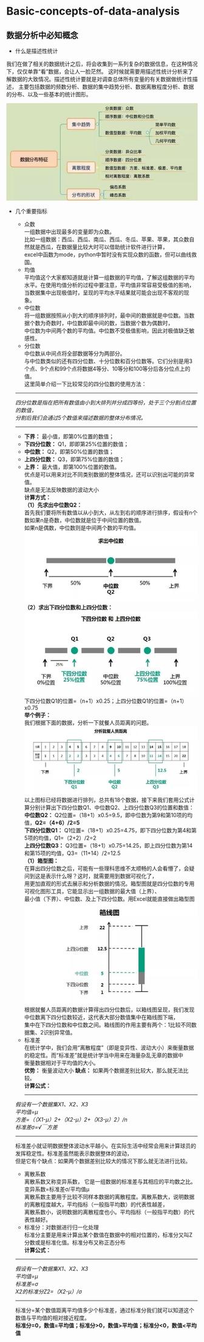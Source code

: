 # Basic-concepts-of-data-analysis
## 数据分析中必知概念
* 什么是描述性统计  

我们在做了相关的数据统计之后，将会收集到一系列复杂的数据信息，在这种情况下，仅仅单靠“看”数据，会让人一脸茫然。
这时候就需要用描述性统计分析来了解数据的大致情况。描述性统计要就是对调查总体所有变量的有关数据做统计性描述，
主要包括数据的频数分析、数据的集中趋势分析、数据离散程度分析、数据的分布、以及一些基本的统计图形。 

![数据分布特征](https://github.com/DoubleHok/Basic-concepts-of-data-analysis/blob/master/Images/%E6%95%B0%E6%8D%AE%E5%88%86%E5%B8%83%E7%89%B9%E5%BE%81.jpg "数据分布特征")  

* 几个重要指标  

  * 众数  
  一组数据中出现最多的变量即为众数。  
  比如一组数据：西瓜、西瓜、南瓜、西瓜、冬瓜、苹果、苹果，其众数自然就是西瓜，在数据量比较大时可以借助统计软件进行计算，  
  excel中函数为mode，python中暂时没有实现众数的函数，但可以曲线救国。  
  * 均值  
  平均值这个大家都知道就是计算一组数据的平均值，了解这组数据的平均水平。在使用均值分析的过程中要注意，平均值非常容易受极值的影响，  
  当数据集中出现极值时，呈现的平均水平结果就可能会出现不客观的现象。  
  * 中位数  
  将一组数据按照从小到大的顺序排列时，最中间的数据就是中位数。当数据个数为奇数时，中位数即最中间的数，当数据个数为偶数时，  
  中位数为中间两个数的平均值。中位数不受极值影响，因此对极值缺乏敏感性。  
  * 分位数  
  中位数从中间点将全部数据等分为两部分。  
  与中位数类似的还有四分位数、十分位数和百分位数等。它们分别是用3个点、9个点和99个点将数据4等分、10等分和100等分后各分位点上的值。  
  这里简单介绍一下比较常见的四分位数的使用方法：  
   ____________________________________________________________________ 
  *四分位数是指在把所有数值由小到大排列并分成四等份，处于三个分割点位置的数值，*  
  *分割后我们会通过5个数值来描述数据的整体分布情况。*  
   ____________________________________________________________________
  * **下界：** 最小值，即第0%位置的数值；  
  * **下四分位数：** Q1，即即第25%位置的数值；  
  * **中位数：** Q2，即第50%位置的数值；  
  * **上四分位数：** Q3，即第75%位置的数值；  
  * **上界：** 最大值，即第100%位置的数值。  
  优点是可以用来对比不同类别数据的整体情况，还可以识别出可能的异常值。  
  缺点是无法反映数据的波动大小  
  **计算方式：**  
  __（1）先求出中位数Q2：__  
  首先我们要将所有数值以从小到大，从左到右的顺序进行排序，假设有n个数如果n是奇数，中位数就是位于中间位置的数值。  
  如果n是偶数，中位数则是中间两个数的平均值。  
  ![求中位数](https://github.com/DoubleHok/Basic-concepts-of-data-analysis/blob/master/Images/%E4%B8%AD%E4%BD%8D%E6%95%B0Q2.jpg "求中位数")  
  __（2）求出下四分位数和上四分位数：__  
  ![求下四分位数和上四分位数](https://github.com/DoubleHok/Basic-concepts-of-data-analysis/blob/master/Images/%E4%B8%8A%E4%B8%8B%E5%9B%9B%E5%88%86%E4%BD%8D%E6%95%B0.jpg "求下四分位数和上四分位数")  
  下四分位数Q1的位置=（n+1）x0.25；上四分位数Q1的位置=（n+1）x0.75  
  **举个例子：**  
  我们根据下面的数据，分析一下就餐人员距离的问题。  
  ![分析就餐人员距离](https://github.com/DoubleHok/Basic-concepts-of-data-analysis/blob/master/Images/%E5%B0%B1%E9%A4%90%E4%BA%BA%E5%91%98%E8%B7%9D%E7%A6%BB.jpg "分析就餐人员距离")  
  以上图标已经将数据进行排列，总共有18个数据，接下来我们套用公式计算分别计算出下四分位数Q1、中位数Q2、上四分位数Q3的位置和数值：  
  **中位数Q2：** Q2位置=（18+1）x0.5=9.5，即中位数为第9和第10项的均值，**Q2=（4+6）/2=5**  
  **下四分位数Q1：** Q1位置=（18+1）x0.25=4.75，即下四分位数为第4和第5项的均值，Q1=（2+2）/2=2  
  **上四分位数Q3：** Q3位置=（18+1）x0.75=14.25，即上四分位数为第14和第15项的均值，Q3=（11+14）/2=12.5  
  __（1）箱型图：__  
  在算出四分位数之后，可能有一些理科思维不太顺畅的人会看懵了，会疑问到这是表示什么呀？这时，就需要用到数据可视化了，  
  用更加直观的形式去展示和分析数据的情况。箱型图就是四分位数的专用可视化图形工具，它能显示出一组数据的最大值（上界）、  
  最小值（下界）、中位数、及上下四分位数。用Excel就能直接做出箱型图  
  ![箱型图](https://github.com/DoubleHok/Basic-concepts-of-data-analysis/blob/master/Images/%E7%AE%B1%E7%BA%BF%E5%9B%BE.jpg "箱型图")  
  根据就餐人员距离的数据计算得出四分位数后，以箱线图呈现，我们发现中位数离下四分位数较近，这代表大部分数值集中在箱线图下端，  
  集中在下四分位数和中位数之间。箱线图的作用主要有两个：1比较不同数据集、2识别异常值。  
  * 标准差  
  在统计学中，我们会用“离散程度”（即是变异性、波动大小）来衡量数据的稳定性。而“标准差”就是统计学当中用来在海量杂乱无章的数据中  
  衡量数据相对于平均值的大小。  
  **优势：** 衡量波动大小 **缺点：** 如果两个数据差别比较大，那么就无法比较。  
  **计算公式：**  
    ______________________________________
  *假设有一个数据集X1、X2、X3*  
  *平均值=μ*  
  *方差=（（X1-μ）2+（X2-μ）2+（X3-μ）2）/n*  
  *标准差σ=√￣方差*  
    _____________________________________
  标准差小就证明数据整体波动水平越小。在实际生活中经常会用来计算球员的发挥稳定性。标准差虽然能表示数据整体的波动，  
  但是它有个缺点：如果两个数据差别比较大的情况下那么就无法进行比较。  
  * 离散系数  
  离散系数又称变异系数， 它是一组数据的标准差与其相应的平均数之比。  
  变异系数=标准差σ/平均值μ  
  离散系数主要用于比较不同样本数据的离散程度。离散系数大，说明数据的离散程度越大，平均指标（一般指平均数）的代表性越差，  
  离散系数小，说明数据的离散程度也小。平均指标（一般指平均数）的代表性越好。  
  * 标准分：对数据进行归一化处理  
  标准分主要是用来计算出某个数值在数据中的相对位置的，标准分又叫Z分数或是标准化值。标准分布又称正态分布  
  **计算公式：**  
   _______________________________________________________________________________________________
  *假设有一个数据集X1、X2、X3*  
  *平均值=μ*  
  *标准差=σ*  
  *X2的标准分Z2=（X2-μ）/σ*  
   _______________________________________________________________________________________________
  标准分=某个数值距离平均值多少个标准差，通过标准分我们就可以知道这个数值与平均值的相对接近程度。  
  **标准分=0，数值=平均值；标准分>0，数值>平均值；标准分<0，数值<平均值**
  

